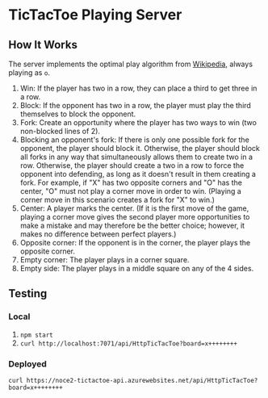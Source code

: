 # TicTacToe Playing Server

## How It Works

The server implements the optimal play algorithm from [Wikipedia](https://en.wikipedia.org/wiki/Tic-tac-toe#Strategy), always playing as `o`.

1. Win: If the player has two in a row, they can place a third to get three in a row.
2. Block: If the opponent has two in a row, the player must play the third themselves to block
   the opponent.
3. Fork: Create an opportunity where the player has two ways to win (two non-blocked lines of 2).
4. Blocking an opponent's fork: If there is only one possible fork for the opponent, the player
   should block it. Otherwise, the player should block all forks in any way that simultaneously
   allows them to create two in a row. Otherwise, the player should create a two in a row to force
   the opponent into defending, as long as it doesn't result in them creating a fork. For example,
   if "X" has two opposite corners and "O" has the center, "O" must not play a corner move in order
   to win. (Playing a corner move in this scenario creates a fork for "X" to win.)
5. Center: A player marks the center. (If it is the first move of the game, playing a corner
   move gives the second player more opportunities to make a mistake and may therefore be the
   better choice; however, it makes no difference between perfect players.)
6. Opposite corner: If the opponent is in the corner, the player plays the opposite corner.
7. Empty corner: The player plays in a corner square.
8. Empty side: The player plays in a middle square on any of the 4 sides.

## Testing

### Local

1. `npm start`
2. `curl http://localhost:7071/api/HttpTicTacToe?board=x++++++++`

### Deployed

`curl https://noce2-tictactoe-api.azurewebsites.net/api/HttpTicTacToe?board=x++++++++`
